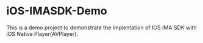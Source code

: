 # iOS-IMASDK-Demo
This is a demo project to demonstrate the implentation of IOS IMA SDK with iOS Native Player(AVPlayer).
